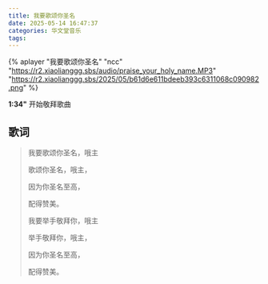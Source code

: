 ```yaml
---
title: 我要歌颂你圣名
date: 2025-05-14 16:47:37
categories: 华文堂音乐
tags:
---
```


{% aplayer  "我要歌颂你圣名"  "ncc"  "https://r2.xiaolianggg.sbs/audio/praise_your_holy_name.MP3"  "https://r2.xiaolianggg.sbs/2025/05/b61d6e611bdeeb393c6311068c090982.png" %}



**1:34"** 开始敬拜歌曲



## 歌词

>我要歌颂你圣名，哦主
>
>歌颂你圣名，哦主，
>
>因为你圣名至高，
>
>配得赞美。
>
>
>
>我要举手敬拜你，哦主
>
>举手敬拜你，哦主，
>
>因为你圣名至高，
>
>配得赞美。





